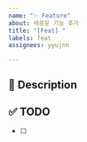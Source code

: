 ```yaml
---
name: "✨ Feature"
about: 새로운 기능 추가
title: "[Feat] "
labels: feat
assignees: yyujnn

---
```


## 🚀 Description

## ✅ TODO
- [ ]
